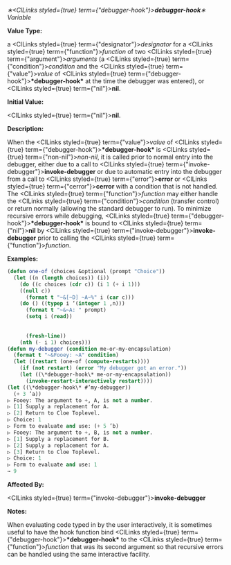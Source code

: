 *∗<ClLinks styled={true} term={"debugger-hook"}><b>*debugger-hook*</b></ClLinks>∗ Variable* 



**Value Type:** 



a <ClLinks styled={true} term={"designator"}><i>designator</i></ClLinks> for a <ClLinks styled={true} term={"function"}><i>function</i></ClLinks> of two <ClLinks styled={true} term={"argument"}><i>arguments</i></ClLinks> (a <ClLinks styled={true} term={"condition"}><i>condition</i></ClLinks> and the <ClLinks styled={true} term={"value"}><i>value</i></ClLinks> of <ClLinks styled={true} term={"debugger-hook"}><b>\*debugger-hook\*</b></ClLinks> at the time the debugger was entered), or <ClLinks styled={true} term={"nil"}><b>nil</b></ClLinks>. 



**Initial Value:** 



<ClLinks styled={true} term={"nil"}><b>nil</b></ClLinks>. 



**Description:** 



When the <ClLinks styled={true} term={"value"}><i>value</i></ClLinks> of <ClLinks styled={true} term={"debugger-hook"}><b>\*debugger-hook\*</b></ClLinks> is <ClLinks styled={true} term={"non-nil"}><i>non-nil</i></ClLinks>, it is called prior to normal entry into the debugger, either due to a call to <ClLinks styled={true} term={"invoke-debugger"}><b>invoke-debugger</b></ClLinks> or due to automatic entry into the debugger from a call to <ClLinks styled={true} term={"error"}><b>error</b></ClLinks> or <ClLinks styled={true} term={"cerror"}><b>cerror</b></ClLinks> with a condition that is not handled. The <ClLinks styled={true} term={"function"}><i>function</i></ClLinks> may either handle the <ClLinks styled={true} term={"condition"}><i>condition</i></ClLinks> (transfer control) or return normally (allowing the standard debugger to run). To minimize recursive errors while debugging, <ClLinks styled={true} term={"debugger-hook"}><b>\*debugger-hook\*</b></ClLinks> is bound to <ClLinks styled={true} term={"nil"}><b>nil</b></ClLinks> by <ClLinks styled={true} term={"invoke-debugger"}><b>invoke-debugger</b></ClLinks> prior to calling the <ClLinks styled={true} term={"function"}><i>function</i></ClLinks>. 



**Examples:**
```lisp
(defun one-of (choices &optional (prompt "Choice")) 
  (let ((n (length choices)) (i)) 
    (do ((c choices (cdr c)) (i 1 (+ i 1))) 
	((null c)) 
      (format t "~&[~D] ~A~%" i (car c))) 
    (do () ((typep i ‘(integer 1 ,n))) 
      (format t "~&~A: " prompt) 
      (setq i (read)) 
      
      
      (fresh-line)) 
    (nth (- i 1) choices))) 
(defun my-debugger (condition me-or-my-encapsulation) 
  (format t "~&Fooey: ~A" condition) 
  (let ((restart (one-of (compute-restarts)))) 
    (if (not restart) (error "My debugger got an error.")) 
    (let ((\*debugger-hook\* me-or-my-encapsulation)) 
      (invoke-restart-interactively restart)))) 
(let ((\*debugger-hook\* #’my-debugger)) 
  (+ 3 ’a)) 
▷ Fooey: The argument to +, A, is not a number. 
▷ [1] Supply a replacement for A. 
▷ [2] Return to Cloe Toplevel. 
▷ Choice: 1 
▷ Form to evaluate and use: (+ 5 ’b) 
▷ Fooey: The argument to +, B, is not a number. 
▷ [1] Supply a replacement for B. 
▷ [2] Supply a replacement for A. 
▷ [3] Return to Cloe Toplevel. 
▷ Choice: 1 
▷ Form to evaluate and use: 1 
→ 9 
```
**Affected By:** 



<ClLinks styled={true} term={"invoke-debugger"}><b>invoke-debugger</b></ClLinks> 



**Notes:** 



When evaluating code typed in by the user interactively, it is sometimes useful to have the hook function bind <ClLinks styled={true} term={"debugger-hook"}><b>\*debugger-hook\*</b></ClLinks> to the <ClLinks styled={true} term={"function"}><i>function</i></ClLinks> that was its second argument so that recursive errors can be handled using the same interactive facility. 



